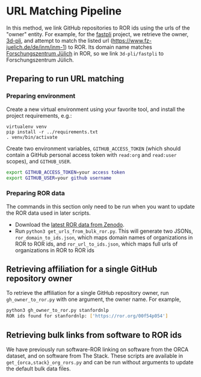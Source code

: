 # URL Matching Pipeline

In this method, we link GitHub repositories to ROR ids using the urls of the "owner" entity. For example, for the
[fastpli](https://github.com/3d-pli/fastpli) project, we retrieve the owner, [3d-pli](https://github.com/3d-pli),
and attempt to match the listed url (https://www.fz-juelich.de/de/inm/inm-1) to ROR. Its domain name matches 
[Forschungszentrum Jülich](https://ror.org/02nv7yv05) in ROR, so we link `3d-pli/fastpli` to Forschungszentrum Jülich.

## Preparing to run URL matching 

### Preparing environment 

Create a new virtual environment using your favorite tool, and install the project requirements, e.g.:

```
virtualenv venv
pip install -r ../requirements.txt
. venv/bin/activate
```

Create two environment variables, `GITHUB_ACCESS_TOKEN` (which should contain a GitHub personal access token with
`read:org` and `read:user` scopes), and `GITHUB_USER`.

```bash
export GITHUB_ACCESS_TOKEN=your access token
export GITHUB_USER=your github username
```

### Preparing ROR data

The commands in this section only need to be run when you want to update the ROR data used in later scripts.

* Download the [latest ROR data from Zenodo](https://zenodo.org/records/8436953).
* Run `python3 get_urls_from_bulk_ror.py`. This will generate two JSONs, `ror_domain_to_ids.json`, which maps
domain names of organizations in ROR to ROR ids, and `ror_url_to_ids.json`, which maps full urls of
organizations in ROR to ROR ids

## Retrieving affiliation for a single GitHub repository owner 

To retrieve the affiliation for a single GitHub repository owner, run `gh_owner_to_ror.py` with one argument,
the owner name. For example, 

```bash
python3 gh_owner_to_ror.py stanfordnlp
ROR ids found for stanfordnlp: ['https://ror.org/00f54p054']
```

## Retrieving bulk links from software to ROR ids 

We have previously run software-ROR linking on software from the ORCA dataset, and on software from The Stack. 
These scripts are available in `get_{orca,stack}_org_rors.py` and can be run without arguments to update the default 
bulk data files.

